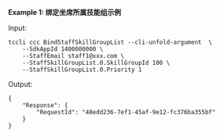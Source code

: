 **Example 1: 绑定坐席所属技能组示例**



Input: 

```
tccli ccc BindStaffSkillGroupList --cli-unfold-argument  \
    --SdkAppId 1400000000 \
    --StaffEmail staff1@xxx.com \
    --StaffSkillGroupList.0.SkillGroupId 100 \
    --StaffSkillGroupList.0.Priority 1
```

Output: 
```
{
    "Response": {
        "RequestId": "48edd236-7ef1-45af-9e12-fc376ba355bf"
    }
}
```

